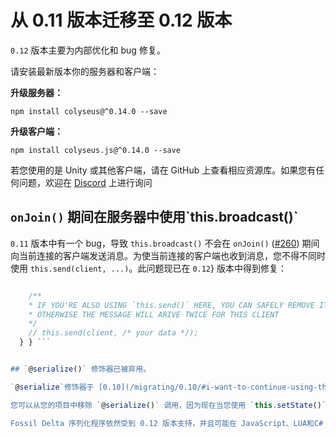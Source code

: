 # 从 0.11 版本迁移至 0.12 版本

`0.12` 版本主要为内部优化和 bug 修复。

请安装最新版本你的服务器和客户端：

**升级服务器：**

``` npm install colyseus@^0.14.0 --save ```

**升级客户端：**

```npm install colyseus.js@^0.14.0 --save ```

若您使用的是 Unity 或其他客户端，请在 GitHub 上查看相应资源库。如果您有任何问题，欢迎在 [Discord](https://discord.gg/RY8rRS7) 上进行询问

## `onJoin()` 期间在服务器中使用\`this.broadcast()`

`0.11` 版本中有一个 bug，导致 `this.broadcast()` 不会在 `onJoin()` ([\#260](https://github.com/colyseus/colyseus/issues/260)) 期间向当前连接的客户端发送消息。为使当前连接的客户端也收到消息，您不得不同时使用 `this.send(client, ...)`。此问题现已在 `0.12`} 版本中得到修复：

```typescript class MyRoom extends Room { onJoin(client, options) { this.broadcast(/* your data \*/);

    /**
    * IF YOU'RE ALSO USING `this.send()` HERE, YOU CAN SAFELY REMOVE IT,
    * OTHERWISE THE MESSAGE WILL ARIVE TWICE FOR THIS CLIENT
    */
    // this.send(client, /* your data */);
  } } ```


## `@serialize()` 修饰器已被弃用。

`@serialize`修饰器于 [0.10](/migrating/0.10/#i-want-to-continue-using-the-previous-serializer)版本引入，现已被弃用。

您可以从您的项目中移除 `@serialize()` 调用，因为现在当您使用 `this.setState()` 时，序列化程序是自动决定的。

Fossil Delta 序列化程序依然受到 0.12 版本支持，并且可能在 JavaScript、LUA和C# 客户端中继续存在。其他客户端将不再支持 Fossil Delta 序列化程序。
